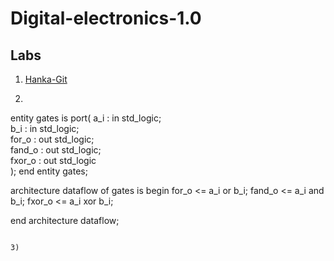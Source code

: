 # Digital-electronics-1.0
## Labs

1) [Hanka-Git](https://github.com/HankaK-git/Digital-electronics-1.0)

2) ```
entity gates is
    port(
        a_i    : in  std_logic;         
        b_i    : in  std_logic;         
        for_o  : out std_logic;         
        fand_o : out std_logic;         
        fxor_o : out std_logic         
    );
end entity gates;



architecture dataflow of gates is
begin
    for_o  <= a_i or b_i;
    fand_o <= a_i and b_i;
    fxor_o <= a_i xor b_i;

end architecture dataflow;
```

3) 
